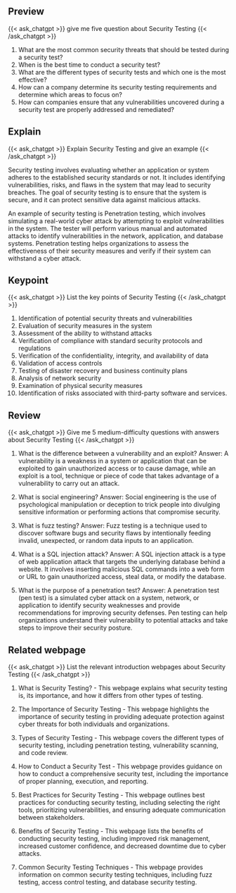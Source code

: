 ## Preview
{{< ask_chatgpt >}}
give me five question about Security Testing
{{< /ask_chatgpt >}}



1. What are the most common security threats that should be tested during a security test? 
2. When is the best time to conduct a security test? 
3. What are the different types of security tests and which one is the most effective? 
4. How can a company determine its security testing requirements and determine which areas to focus on? 
5. How can companies ensure that any vulnerabilities uncovered during a security test are properly addressed and remediated?   

## Explain
{{< ask_chatgpt >}}
Explain Security Testing and give an example
{{< /ask_chatgpt >}}



Security testing involves evaluating whether an application or system adheres to the established security standards or not. It includes identifying vulnerabilities, risks, and flaws in the system that may lead to security breaches. The goal of security testing is to ensure that the system is secure, and it can protect sensitive data against malicious attacks.

An example of security testing is Penetration testing, which involves simulating a real-world cyber attack by attempting to exploit vulnerabilities in the system. The tester will perform various manual and automated attacks to identify vulnerabilities in the network, application, and database systems. Penetration testing helps organizations to assess the effectiveness of their security measures and verify if their system can withstand a cyber attack.   

## Keypoint
{{< ask_chatgpt >}}
List the key points of Security Testing
{{< /ask_chatgpt >}}




1. Identification of potential security threats and vulnerabilities
2. Evaluation of security measures in the system
3. Assessment of the ability to withstand attacks
4. Verification of compliance with standard security protocols and regulations
5. Verification of the confidentiality, integrity, and availability of data
6. Validation of access controls
7. Testing of disaster recovery and business continuity plans
8. Analysis of network security
9. Examination of physical security measures
10. Identification of risks associated with third-party software and services.   

## Review
{{< ask_chatgpt >}}
Give me 5 medium-difficulty questions with answers about Security Testing
{{< /ask_chatgpt >}}



1. What is the difference between a vulnerability and an exploit? 
Answer: A vulnerability is a weakness in a system or application that can be exploited to gain unauthorized access or to cause damage, while an exploit is a tool, technique or piece of code that takes advantage of a vulnerability to carry out an attack.
 
2. What is social engineering?
Answer: Social engineering is the use of psychological manipulation or deception to trick people into divulging sensitive information or performing actions that compromise security.

3. What is fuzz testing? 
Answer: Fuzz testing is a technique used to discover software bugs and security flaws by intentionally feeding invalid, unexpected, or random data inputs to an application.

4. What is a SQL injection attack? 
Answer: A SQL injection attack is a type of web application attack that targets the underlying database behind a website. It involves inserting malicious SQL commands into a web form or URL to gain unauthorized access, steal data, or modify the database.

5. What is the purpose of a penetration test? 
Answer: A penetration test (pen test) is a simulated cyber attack on a system, network, or application to identify security weaknesses and provide recommendations for improving security defenses. Pen testing can help organizations understand their vulnerability to potential attacks and take steps to improve their security posture.   

## Related webpage
{{< ask_chatgpt >}}
List the relevant introduction webpages about Security Testing
{{< /ask_chatgpt >}}



1. What is Security Testing? - This webpage explains what security testing is, its importance, and how it differs from other types of testing.

2. The Importance of Security Testing - This webpage highlights the importance of security testing in providing adequate protection against cyber threats for both individuals and organizations.

3. Types of Security Testing - This webpage covers the different types of security testing, including penetration testing, vulnerability scanning, and code review.

4. How to Conduct a Security Test - This webpage provides guidance on how to conduct a comprehensive security test, including the importance of proper planning, execution, and reporting.

5. Best Practices for Security Testing - This webpage outlines best practices for conducting security testing, including selecting the right tools, prioritizing vulnerabilities, and ensuring adequate communication between stakeholders.

6. Benefits of Security Testing - This webpage lists the benefits of conducting security testing, including improved risk management, increased customer confidence, and decreased downtime due to cyber attacks.

7. Common Security Testing Techniques - This webpage provides information on common security testing techniques, including fuzz testing, access control testing, and database security testing.   


